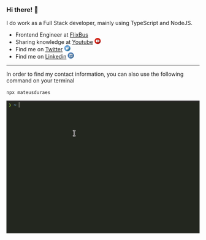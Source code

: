 ### Hi there! 👋

I do work as a Full Stack developer, mainly using TypeScript and NodeJS.

<ul>
   <li>
     Frontend Engineer at 
     <a href="https://www.flixbus.com/" target="_blank" title="FlixBus">FlixBus</a>
  </li>
  
   <li>
    Sharing knowledge at
     <a href="https://www.youtube.com/channel/UCsxY6tVQED5YBALHpHLuXQw" target="_blank" title="YouTube">Youtube</a>
     <img src="https://github.com/mateusduraes/mateusduraes/blob/master/youtube.svg" width="16" alt="YouTube">
  </li>
  
   <li>
    Find me on 
     <a href="https://twitter.com/mduraes1994" target="_blank" title="Twitter">Twitter</a>
     <img src="https://github.com/mateusduraes/mateusduraes/blob/master/twitter.svg" width="16" alt="Twitter Logo" />
  </li>
  
   <li>
    Find me on 
     <a href="https://www.linkedin.com/in/mateusduraes1994/" target="_blank" title="LinkedIn">Linkedin</a>
     <img src="https://github.com/mateusduraes/mateusduraes/blob/master/linkedin.svg" width="16" alt="LinkedIn Logo">    
  </li>
</ul>

---

In order to find my contact information, you can also use the following command on your terminal

```console
npx mateusduraes
```

![Npx demo](https://github.com/mateusduraes/mateusduraes/blob/master/mateusduraes.gif)
